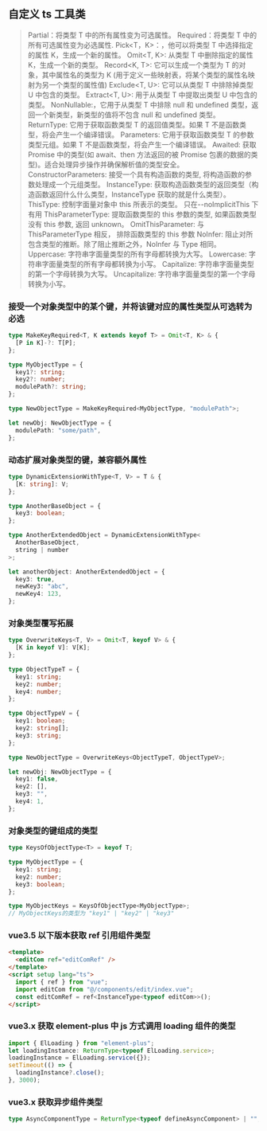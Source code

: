 ## 自定义 ts 工具类

> Partial<T>：将类型 T 中的所有属性变为可选属性。
> Required<T>：将类型 T 中的所有可选属性变为必选属性.
> Pick<T，K>：，他可以将类型 T 中选择指定的属性 K，生成一个新的属性。
> Omit<T, K>: 从类型 T 中删除指定的属性 K，生成一个新的类型。
> Record<K, T>: 它可以生成一个类型为 T 的对象，其中属性名的类型为 K (用于定义一些映射表，将某个类型的属性名映射为另一个类型的属性值)
> Exclude<T, U>: 它可以从类型 T 中排除掉类型 U 中包含的类型。
> Extract<T, U>: 用于从类型 T 中提取出类型 U 中包含的类型。
> NonNullable<T>:，它用于从类型 T 中排除 null 和 undefined 类型，返回一个新类型，新类型的值将不包含 null 和 undefined 类型。
> ReturnType<T>: 它用于获取函数类型 T 的返回值类型。如果 T 不是函数类型，将会产生一个编译错误。
> Parameters<T>: 它用于获取函数类型 T 的参数类型元组。如果 T 不是函数类型，将会产生一个编译错误。
> Awaited<T>: 获取 Promise 中的类型(如 await、then 方法返回的被 Promise 包裹的数据的类型)。适合处理异步操作并确保解析值的类型安全。
> ConstructorParameters<T>: 接受一个具有构造函数的类型, 将构造函数的参数处理成一个元组类型。
> InstanceType<T>: 获取构造函数类型的返回类型（构造函数返回什么什么类型，InstanceType 获取的就是什么类型）。
> ThisType<T>: 控制字面量对象中 this 所表示的类型。 只在--noImplicitThis 下有用
> ThisParameterType<T>: 提取函数类型的 this 参数的类型, 如果函数类型没有 this 参数, 返回 unknown。
> OmitThisParameter<T>: 与 ThisParameterType 相反， 排除函数类型的 this 参数
> NoInfer<T>: 阻止对所包含类型的推断。除了阻止推断之外，NoInfer<Type> 与 Type 相同。
> Uppercase<T>: 字符串字面量类型的所有字母都转换为大写。
> Lowercase<T>: 字符串字面量类型的所有字母都转换为小写。
> Capitalize<T>: 字符串字面量类型的第一个字母转换为大写。
> Uncapitalize<T>: 字符串字面量类型的第一个字母转换为小写。

### 接受一个对象类型中的某个键，并将该键对应的属性类型从可选转为必选

```typescript
type MakeKeyRequired<T, K extends keyof T> = Omit<T, K> & {
  [P in K]-?: T[P];
};

type MyObjectType = {
  key1?: string;
  key2?: number;
  modulePath?: string;
};

type NewObjectType = MakeKeyRequired<MyObjectType, "modulePath">;

let newObj: NewObjectType = {
  modulePath: "some/path",
};
```

### 动态扩展对象类型的键，兼容额外属性

```typescript
type DynamicExtensionWithType<T, V> = T & {
  [K: string]: V;
};

type AnotherBaseObject = {
  key3: boolean;
};

type AnotherExtendedObject = DynamicExtensionWithType<
  AnotherBaseObject,
  string | number
>;

let anotherObject: AnotherExtendedObject = {
  key3: true,
  newKey3: "abc",
  newKey4: 123,
};
```

### 对象类型覆写拓展

```typescript
type OverwriteKeys<T, V> = Omit<T, keyof V> & {
  [K in keyof V]: V[K];
};

type ObjectTypeT = {
  key1: string;
  key2: number;
  key4: number;
};

type ObjectTypeV = {
  key1: boolean;
  key2: string[];
  key3: string;
};

type NewObjectType = OverwriteKeys<ObjectTypeT, ObjectTypeV>;

let newObj: NewObjectType = {
  key1: false,
  key2: [],
  key3: "",
  key4: 1,
};
```

### 对象类型的键组成的类型

```typescript
type KeysOfObjectType<T> = keyof T;

type MyObjectType = {
  key1: string;
  key2: number;
  key3: boolean;
};

type MyObjectKeys = KeysOfObjectType<MyObjectType>;
// MyObjectKeys的类型为 "key1" | "key2" | "key3"
```

### vue3.5 以下版本获取 ref 引用组件类型

```html
<template>
  <editCom ref="editComRef" />
</template>
<script setup lang="ts">
  import { ref } from "vue";
  import editCom from "@/components/edit/index.vue";
  const editComRef = ref<InstanceType<typeof editCom>>();
</script>
```

### vue3.x 获取 element-plus 中 js 方式调用 loading 组件的类型

```typescript
import { ElLoading } from "element-plus";
let loadingInstance: ReturnType<typeof ElLoading.service>;
loadingInstance = ElLoading.service({});
setTimeout(() => {
  loadingInstance?.close();
}, 3000);
```

### vue3.x 获取异步组件类型

```typescript
type AsyncComponentType = ReturnType<typeof defineAsyncComponent> | "";
```
